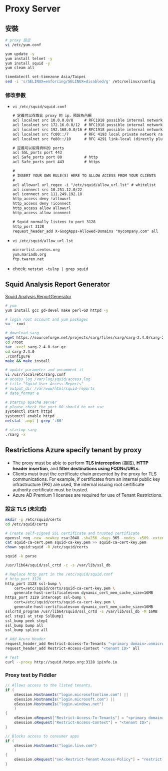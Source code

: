 # Proxy Server
## 安裝
```bash
# proxy 設定
vi /etc/yum.conf

yum update -y
yum install telnet -y
yum install squid -y
yum cleam all

timedatectl set-timezone Asia/Taipei
sed -i 's/SELINUX=enforcing/SELINUX=disabled/g' /etc/selinux/config
```

### 修改參數
- `vi /etc/squid/squid.conf`
    ```txt
    # 定義可以存取此 proxy 的 ip，預設為內網
    acl localnet src 10.0.0.0/8     # RFC1918 possible internal network
    acl localnet src 172.16.0.0/12  # RFC1918 possible internal network
    acl localnet src 192.168.0.0/16 # RFC1918 possible internal network
    acl localnet src fc00::/7       # RFC 4193 local private network range
    acl localnet src fe80::/10      # RFC 4291 link-local (directly plugged) machines

    # 定義可以取得資料的 ports
    acl SSL_ports port 443
    acl Safe_ports port 80          # http
    acl Safe_ports port 443         # https

    #
    # INSERT YOUR OWN RULE(S) HERE TO ALLOW ACCESS FROM YOUR CLIENTS
    #
    acl allowurl url_regex -i "/etc/squid/allow_url.lst" # whitelist
    acl iconnect src 10.251.12.0/22
    acl iconnect src 111.249.192.18
    http_access deny !allowurl
    http_access deny !iconnect
    http_access allow allowurl
    http_access allow iconnect

    # Squid normally listens to port 3128
    http_port 3128
    request_header_add X-GoogApps-Allowed-Domains "mycompany.com" all
    ```
- `vi /etc/squid/allow_url.lst`
    ```txt
    mirrorlist.centos.org
    yum.mariadb.org
    ftp.twaren.net
    ```
- check: `netstat -tulnp | grep squid`

## Squid Analysis Report Generator
[Squid Analysis ReportGenerator](https://www.tecmint.com/sarg-squid-analysis-report-generator-and-internet-bandwidth-monitoring-tool/)
```bash
# yum
yum install gcc gd-devel make perl-GD httpd -y

# login root account and yum packages
su - root

# download sarg
wget https://sourceforge.net/projects/sarg/files/sarg/sarg-2.4.0/sarg-2.4.0.tar.gz
cd /root
tar -xvzf sarg-2.4.0.tar.gz
cd sarg-2.4.0
./configure
make && make install

# update parameter and uncomment it
vi /usr/local/etc/sarg.conf
# access_log /var/log/squid/access.log
# title "Squid User Access Reports"
# output_dir /var/www/html/squid-reports
# date_format e

# startup apache server
# please check the port 80 should be not use
systemctl start httpd
systemctl enable httpd
netstat -anpt | grep ':80'

# startup sarg
./sarg -x
```

##  Restrictions Azure specify tenant by proxy
- The proxy must be able to perform **TLS interception** (擷取), **HTTP header insertion**, and **filter destinations using FQDNs/URLs**.
- Clients must trust the certificate chain presented by the proxy for TLS communications. For example, if certificates from an internal public key infrastructure (PKI) are used, the internal issuing root certificate authority certificate must be trusted.
- Azure AD Premium 1 licenses are required for use of Tenant Restrictions.

### 設定 TLS (未完成)
```bash
mkdir -p /etc/squid/certs
cd /etc/squid/certs

# Create self-signed SSL certificate and trusted certificate
openssl req -new -newkey rsa:2048 -sha256 -days 365 -nodes -x509 -extensions v3_ca -keyout squid-ca-key.pem -out squid-ca-cert.pem
cat squid-ca-cert.pem squid-ca-key.pem >> squid-ca-cert-key.pem
chown squid:squid -R /etc/squid/certs

squid -k parse

/usr/lib64/squid/ssl_crtd -c -s /var/lib/ssl_db

# Replace http_port in the /etc/squid/squid.conf
# http_port 3128
http_port 3128 ssl-bump \
    cert=/etc/squid/certs/squid-ca-cert-key.pem \
    generate-host-certificates=on dynamic_cert_mem_cache_size=16MB
https_port 3129 intercept ssl-bump \
    cert=/etc/squid/certs/squid-ca-cert-key.pem \
    generate-host-certificates=on dynamic_cert_mem_cache_size=16MB
sslcrtd_program /usr/lib64/squid/ssl_crtd -s /var/lib/ssl_db -M 16MB
acl step1 at_step SslBump1
ssl_bump peek step1
ssl_bump bump all
ssl_bump splice all

# Add Azure Header
request_header_add Restrict-Access-To-Tenants "<primary domain>.onmicrosoft.com" all
request_header_add Restrict-Access-Context "<tenant ID>" all

# Test
curl --proxy http://squid.hotpo.org:3128 ipinfo.io
```

### Proxy test by Fiddler
```csharp
// Allows access to the listed tenants.
if (
    oSession.HostnameIs("login.microsoftonline.com") ||
    oSession.HostnameIs("login.microsoft.com") ||
    oSession.HostnameIs("login.windows.net")
    )
{
    oSession.oRequest["Restrict-Access-To-Tenants"] = "<primary domain>.onmicrosoft.com";
    oSession.oRequest["Restrict-Access-Context"] = "<tenant ID>";
}

// Blocks access to consumer apps
if (
    oSession.HostnameIs("login.live.com")
    )
{
    oSession.oRequest["sec-Restrict-Tenant-Access-Policy"] = "restrict-msa";
}
```
